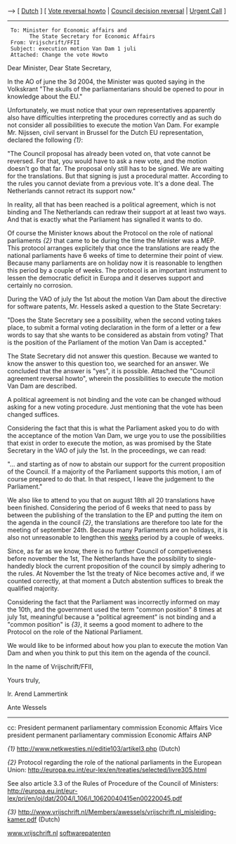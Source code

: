 \--\> \[ [ Dutch](LetterBrinkhorst040819Nl "wikilink") \] \[ [ Vote
reversal howto](VrijschriftHowto040817En "wikilink") \| [ Council
decision reversal](ConsReversEn "wikilink") \| [ Urgent
Call](LtrCons0406En "wikilink") \]

------------------------------------------------------------------------

` To: Minister for Economic affairs and`\
`       The State Secretary for Economic Affairs`\
` From: Vrijschrift/FFII`\
` Subject: execution motion Van Dam 1 juli`\
` Attached: Change the vote Howto`

Dear Minister, Dear State Secretary,

In the AO of june the 3d 2004, the Minister was quoted saying in the
Volkskrant \"The skulls of the parliamentarians should be opened to pour
in knowledge about the EU.\"

Unfortunately, we must notice that your own representatives apparently
also have difficulties interpreting the procedures correctly and as such
do not consider all possibilities to execute the motion Van Dam. For
example Mr. Nijssen, civil servant in Brussel for the Dutch EU
representation, declared the following *{1}*:

\"The Council proposal has already been voted on, that vote cannot be
reversed. For that, you would have to ask a new vote, and the motion
doesn\'t go that far. The proposal only still has to be signed. We are
waiting for the translations. But that signing is just a procedural
matter. According to the rules you cannot deviate from a previous vote.
It\'s a done deal. The Netherlands cannot retract its support now.\"

In reality, all that has been reached is a political agreement, which is
not binding and The Netherlands can redraw their support at at least two
ways. And that is exactly what the Parliament has signalled it wants to
do.

Of course the Minister knows about the Protocol on the role of national
parliaments *{2}* that came to be during the time the Minister was a
MEP. This protocol arranges explicitely that once the translations are
ready the national parliaments have 6 weeks of time to determine their
point of view. Because many parliaments are on holiday now it is
reasonable to lengthen this period by a couple of weeks. The protocol is
an important instrument to lessen the democratic deficit in Europa and
it deserves support and certainly no corrosion.

During the VAO of july the 1st about the motion Van Dam about the
directive for software patents, Mr. Hessels asked a question to the
State Secretary:

\"Does the State Secretary see a possibility, when the second voting
takes place, to submit a formal voting declaration in the form of a
letter or a few words to say that she wants to be considered as abstain
from voting? That is the position of the Parliament of the motion Van
Dam is accepted.\"

The State Secretary did not answer this question. Because we wanted to
know the answer to this question too, we searched for an answer. We
concluded that the answer is \"yes\", it is possible. Attached the
\"Council agreement reversal howto\", wherein the possibilities to
execute the motion Van Dam are described.

A political agreement is not binding and the vote can be changed withoud
asking for a new voting procedure. Just mentioning that the vote has
been changed suffices.

Considering the fact that this is what the Parliament asked you to do
with the acceptance of the motion Van Dam, we urge you to use the
possibilities that exist in order to execute the motion, as was promised
by the State Secretary in the VAO of july the 1st. In the proceedings,
we can read:

\"\... and starting as of now to abstain our support for the current
proposition of the Council. If a majority of the Parliament supports
this motion, I am of course prepared to do that. In that respect, I
leave the judgement to the Parliament.\"

We also like to attend to you that on august 18th all 20 translations
have been finished. Considering the period of 6 weeks that need to pass
by between the publishing of the translation to the EP and putting the
item on the agenda in the council *{2}*, the translations are therefore
too late for the meeting of september 24th. Because many Parliaments are
on holidays, it is also not unreasonable to lengthen this
[weeks](6 "wikilink") period by a couple of weeks.

Since, as far as we know, there is no further Council of competiveness
before november the 1st, The Netherlands have the possibility to
single-handedly block the current proposition of the council by simply
adhering to the rules. At November the 1st the treaty of Nice becomes
active and, if we counted correctly, at that moment a Dutch abstention
suffices to break the qualified majority.

Considering the fact that the Parliament was incorrectly informed on may
the 10th, and the government used the term \"common position\" 8 times
at july 1st, meaningful because a \"political agreement\" is not binding
and a \"common position\" is *{3}*, it seems a good moment to adhere to
the Protocol on the role of the National Parliament.

We would like to be informed about how you plan to execute the motion
Van Dam and when you think to put this item on the agenda of the
council.

In the name of Vrijschrift/FFII,

Yours truly,

Ir. Arend Lammertink

Ante Wessels

------------------------------------------------------------------------

cc: President permanent parliamentary commission Economic Affairs Vice
president permanent parliamentary commission Economic Affairs ANP

*{1}* <http://www.netkwesties.nl/editie103/artikel3.php> (Dutch)

*{2}* Protocol regarding the role of the national parliaments in the
European Union:
<http://europa.eu.int/eur-lex/en/treaties/selected/livre305.html>

See also article 3.3 of the Rules of Procedure of the Council of
Ministers:
<http://europa.eu.int/eur-lex/pri/en/oj/dat/2004/l_106/l_10620040415en00220045.pdf>

*{3}*
<http://www.vrijschrift.nl/Members/awessels/vrijschrift.nl_misleiding-kamer.pdf>
(Dutch)

www.vrijschrift.nl
[softwarepatenten](http://www.vrijschrift.nl/softwarepatenten/ "wikilink")
